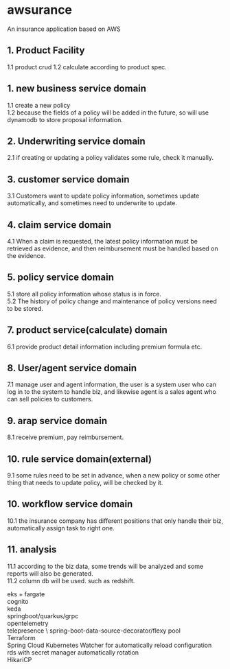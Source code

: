 # awsurance
An insurance application based on AWS


## 1. Product Facility
1.1 product crud
1.2 calculate according to product spec.





## 1. new business service domain
1.1 create a new policy \
1.2 because the fields of a policy will be added in the future, so will use dynamodb to store proposal information.
   
## 2. Underwriting service domain
2.1 if creating or updating a policy validates some rule, check it manually.
   
## 3. customer service domain
3.1 Customers want to update policy information, sometimes update automatically, and sometimes need to underwrite to update.
   
## 4. claim service domain
4.1 When a claim is requested, the latest policy information must be retrieved as evidence, and then reimbursement must be handled based on the evidence.
 
## 5. policy service domain
5.1 store all policy information whose status is in force. \
5.2 The history of policy change and maintenance of policy versions need to be stored. 
   
## 7. product service(calculate) domain
6.1 provide product detail information including premium formula etc.
   
## 8. User/agent service domain
7.1 manage user and agent information, the user is a system user who can log in to the system to handle biz, and likewise agent is a sales agent who can sell policies to customers.

## 9. arap service domain
8.1 receive premium, pay reimbursement.
   
## 10. rule service domain(external)
9.1 some rules need to be set in advance, when a new policy or some other thing that needs to update policy, will be checked by it.
   
## 10. workflow service domain
10.1 the insurance company has different positions that only handle their biz, automatically assign task to right one.

## 11. analysis
11.1 according to the biz data, some trends will be analyzed and some reports will also be generated. \
11.2 column db will be used. such as redshift.


eks + fargate \
cognito \
keda \
springboot/quarkus/grpc \
opentelemetry \
telepresence  \ 
spring-boot-data-source-decorator/flexy pool \
Terraform \
Spring Cloud Kubernetes Watcher for automatically reload configuration \
rds with secret manager automatically rotation \
HikariCP
